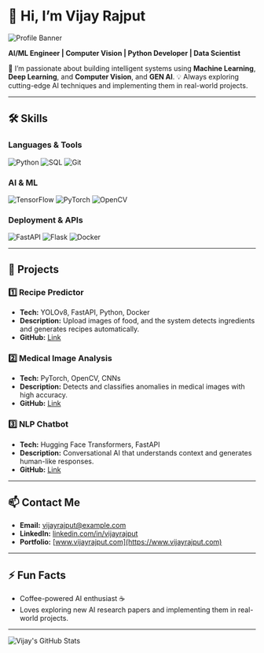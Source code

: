 # 👋 Hi, I’m Vijay Rajput

![Profile Banner](https://img.shields.io/badge/AI%20%26%20ML-Engineer-blue?style=flat&logo=python)

**AI/ML Engineer | Computer Vision | Python Developer | Data Scientist**  

🔭 I’m passionate about building intelligent systems using **Machine Learning**, **Deep Learning**, and **Computer Vision**, and **GEN AI**.
💡 Always exploring cutting-edge AI techniques and implementing them in real-world projects.  

---

## 🛠️ Skills

### **Languages & Tools**
![Python](https://img.shields.io/badge/-Python-333333?style=flat&logo=python&logoColor=FFE873)
![SQL](https://img.shields.io/badge/-SQL-333333?style=flat&logo=postgresql)
![Git](https://img.shields.io/badge/-Git-333333?style=flat&logo=git)

### **AI & ML**
![TensorFlow](https://img.shields.io/badge/-TensorFlow-333333?style=flat&logo=tensorflow)
![PyTorch](https://img.shields.io/badge/-PyTorch-333333?style=flat&logo=pytorch)
![OpenCV](https://img.shields.io/badge/-OpenCV-333333?style=flat&logo=opencv)

### **Deployment & APIs**
![FastAPI](https://img.shields.io/badge/-FastAPI-333333?style=flat)
![Flask](https://img.shields.io/badge/-Flask-333333?style=flat)
![Docker](https://img.shields.io/badge/-Docker-333333?style=flat&logo=docker)

---

## 💼 Projects

### 1️⃣ Recipe Predictor
- **Tech:** YOLOv8, FastAPI, Python, Docker  
- **Description:** Upload images of food, and the system detects ingredients and generates recipes automatically.  
- **GitHub:** [Link](https://github.com/vijayrajput/recipe-predictor)

### 2️⃣ Medical Image Analysis
- **Tech:** PyTorch, OpenCV, CNNs  
- **Description:** Detects and classifies anomalies in medical images with high accuracy.  
- **GitHub:** [Link](https://github.com/vijayrajput/medical-image-analysis)

### 3️⃣ NLP Chatbot
- **Tech:** Hugging Face Transformers, FastAPI  
- **Description:** Conversational AI that understands context and generates human-like responses.  
- **GitHub:** [Link](https://github.com/vijayrajput/nlp-chatbot)

---

## 📫 Contact Me

- **Email:** vijayrajput@example.com  
- **LinkedIn:** [linkedin.com/in/vijayrajput](https://www.linkedin.com/in/vijayrajput)  
- **Portfolio:** [www.vijayrajput.com](https://www.vijayrajput.com)  

---

## ⚡ Fun Facts
- Coffee-powered AI enthusiast ☕  
- Loves exploring new AI research papers and implementing them in real-world projects.  

---

![Vijay's GitHub Stats](https://github-readme-stats.vercel.app/api?username=vijayrajput&show_icons=true&theme=radical)
